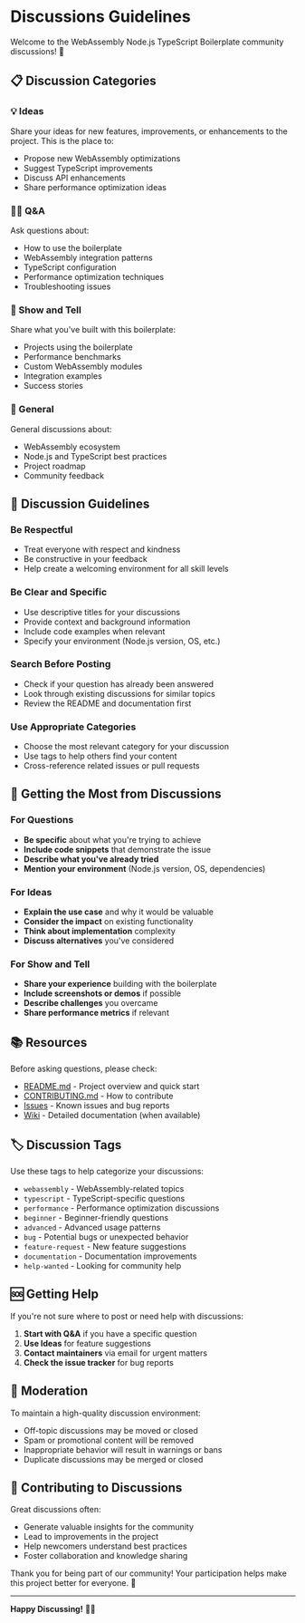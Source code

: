 # Discussions Guidelines

Welcome to the WebAssembly Node.js TypeScript Boilerplate community discussions! 🎉

## 📋 Discussion Categories

### 💡 Ideas
Share your ideas for new features, improvements, or enhancements to the project. This is the place to:
- Propose new WebAssembly optimizations
- Suggest TypeScript improvements
- Discuss API enhancements
- Share performance optimization ideas

### 🙋‍♀️ Q&A
Ask questions about:
- How to use the boilerplate
- WebAssembly integration patterns
- TypeScript configuration
- Performance optimization techniques
- Troubleshooting issues

### 📢 Show and Tell
Share what you've built with this boilerplate:
- Projects using the boilerplate
- Performance benchmarks
- Custom WebAssembly modules
- Integration examples
- Success stories

### 💬 General
General discussions about:
- WebAssembly ecosystem
- Node.js and TypeScript best practices
- Project roadmap
- Community feedback

## 🤝 Discussion Guidelines

### Be Respectful
- Treat everyone with respect and kindness
- Be constructive in your feedback
- Help create a welcoming environment for all skill levels

### Be Clear and Specific
- Use descriptive titles for your discussions
- Provide context and background information
- Include code examples when relevant
- Specify your environment (Node.js version, OS, etc.)

### Search Before Posting
- Check if your question has already been answered
- Look through existing discussions for similar topics
- Review the README and documentation first

### Use Appropriate Categories
- Choose the most relevant category for your discussion
- Use tags to help others find your content
- Cross-reference related issues or pull requests

## 🚀 Getting the Most from Discussions

### For Questions
- **Be specific** about what you're trying to achieve
- **Include code snippets** that demonstrate the issue
- **Describe what you've already tried**
- **Mention your environment** (Node.js version, OS, dependencies)

### For Ideas
- **Explain the use case** and why it would be valuable
- **Consider the impact** on existing functionality
- **Think about implementation** complexity
- **Discuss alternatives** you've considered

### For Show and Tell
- **Share your experience** building with the boilerplate
- **Include screenshots or demos** if possible
- **Describe challenges** you overcame
- **Share performance metrics** if relevant

## 📚 Resources

Before asking questions, please check:

- [README.md](../README.md) - Project overview and quick start
- [CONTRIBUTING.md](../CONTRIBUTING.md) - How to contribute
- [Issues](../issues) - Known issues and bug reports
- [Wiki](../wiki) - Detailed documentation (when available)

## 🏷️ Discussion Tags

Use these tags to help categorize your discussions:

- `webassembly` - WebAssembly-related topics
- `typescript` - TypeScript-specific questions
- `performance` - Performance optimization discussions
- `beginner` - Beginner-friendly questions
- `advanced` - Advanced usage patterns
- `bug` - Potential bugs or unexpected behavior
- `feature-request` - New feature suggestions
- `documentation` - Documentation improvements
- `help-wanted` - Looking for community help

## 🆘 Getting Help

If you're not sure where to post or need help with discussions:

1. **Start with Q&A** if you have a specific question
2. **Use Ideas** for feature suggestions
3. **Contact maintainers** via email for urgent matters
4. **Check the issue tracker** for bug reports

## 🎯 Moderation

To maintain a high-quality discussion environment:

- Off-topic discussions may be moved or closed
- Spam or promotional content will be removed
- Inappropriate behavior will result in warnings or bans
- Duplicate discussions may be merged or closed

## 🌟 Contributing to Discussions

Great discussions often:
- Generate valuable insights for the community
- Lead to improvements in the project
- Help newcomers understand best practices
- Foster collaboration and knowledge sharing

Thank you for being part of our community! Your participation helps make this project better for everyone. 🙏

---

**Happy Discussing!** 💬✨
